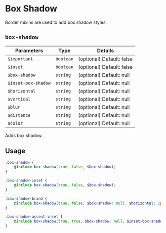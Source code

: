 # Box Shadow

Border mixins are used to add box shadow styles.


## `box-shadow`

| Parameters | Type | Details |
| ---------- | ---- | ------- |
| `$important` | `boolean` | (optional) Default: false |
| `$inset` | `boolean` | (optional) Default: false |
| `$box-shadow` | `string` | (optional) Default: null |
| `$inset-box-shadow` | `string` | (optional) Default: null |
| `$horizontal` | `string` | (optional) Default: null |
| `$vertical` | `string` | (optional) Default: null |
| `$blur` | `string` | (optional) Default: null |
| `$distance` | `string` | (optional) Default: null |
| `$color` | `string` | (optional) Default: null |

Adds box shadow.


## Usage

```scss
.box-shadow {
    @include box-shadow(true, false, $box-shadow);
}
```

```scss
.box-shadow-inset {
    @include box-shadow(true, false, $box-shadow);
}
```

```scss
.box-shadow-brand {
    @include box-shadow(true, false, $box-shadow: null, $horizontal: 2px, $vertical: 2px, $blur: 5px, $distance: 5px, $color: $brand-color);
}
```

```scss
.box-shadow-accent-inset {
    @include box-shadow(true, true, $box-shadow: null, $inset-box-shadow: null, $horizontal: 2px, $vertical: 2px, $blur: 5px, $distance: 5px, $color: $accent-color);
}
```
